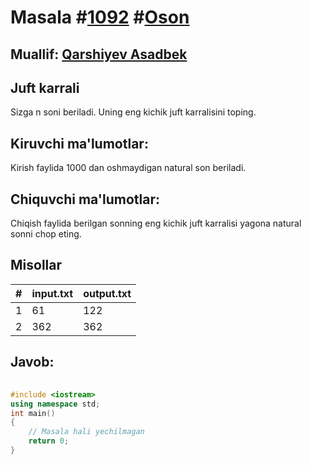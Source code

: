 
<h1>Masala #<a href="https://robocontest.uz/tasks/1092">1092</a> #<a href="https://robocontest.uz/tasks?category=1">Oson</a></h1>
<h2> Muallif: <a href="https://robocontest.uz/profile/asadbek">Qarshiyev Asadbek</a></h2>
<h2>Juft karrali</h2>
<p>Sizga n soni beriladi. Uning eng kichik juft karralisini toping.</p>
<h2>Kiruvchi ma'lumotlar:</h2>
<p>Kirish faylida 1000 dan oshmaydigan natural son beriladi.</p>
<h2>Chiquvchi ma'lumotlar:</h2>
<p>Chiqish faylida berilgan sonning eng kichik juft karralisi yagona natural sonni chop eting.</p>
<h2>Misollar</h2>
<table>
    <thead>
        <tr>
            <th>#</th>
            <th>input.txt</th>
            <th>output.txt</th>
        </tr>
    </thead>
    <tbody>
            <tr>
                <td>1</td>
                <td>61</td>
                <td>122</td>
            </tr>
            <tr>
                <td>2</td>
                <td>362</td>
                <td>362</td>
            </tr>
    </tbody>
    </table>
    
<h2>Javob:</h2>

######
```cpp
#include <iostream>
using namespace std;
int main()
{
    // Masala hali yechilmagan
    return 0;
}
```
